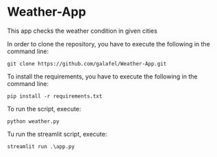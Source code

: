# Weather-App
This app checks the weather condition in given cities

In order to clone the repository, you have to execute the following in the command line:
```
git clone https://github.com/galafel/Weather-App.git
```

To install the requirements, you have to execute the following in the command line:
```
pip install -r requirements.txt
```

To run the script, execute:
```
python weather.py
```

Tu run the streamlit script, execute:
```
streamlit run .\app.py
```
